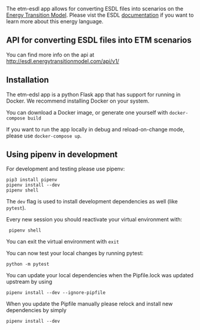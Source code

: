 The etm-esdl app allows for converting ESDL files into scenarios on the [Energy Transition Model](https://pro.energytransitionmodel.com/). Please vist the ESDL [documentation](https://energytransition.gitbook.io/esdl/) if you want to learn more about this energy language.

## API for converting ESDL files into ETM scenarios
You can find more info on the api at http://esdl.energytransitionmodel.com/api/v1/

## Installation
The etm-edsl app is a python Flask app that has support for running in Docker. We recommend
installing Docker on your system.

You can download a Docker image, or generate one yourself with `docker-compose build`

If you want to run the app locally in debug and reload-on-change mode, please use `docker-compose up`.

## Using pipenv in development
For development and testing please use pipenv:
```
pip3 install pipenv
pipenv install --dev
pipenv shell
```
The `dev` flag is used to install development dependencies as well (like `pytest`).

Every new session you should reactivate your virtual environment with:
```
 pipenv shell
```
You can exit the virtual environment with `exit`

You can now test your local changes by running pytest:
```
python -m pytest
```

You can update your local dependencies when the Pipfile.lock was updated upstream by using
```
pipenv install --dev --ignore-pipfile
```

When you update the Pipfile manually please relock and install new dependencies by simply
```
pipenv install --dev
```
